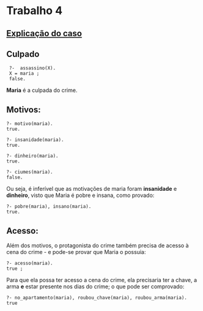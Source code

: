 # Trabalho 4

## [Explicação do caso](https://github.com/AndreaInfUFSM/elc117-2019a/tree/master/trabalhos/t4)

## Culpado
  ```
   ?-  assassino(X).
   X = maria ;
   false.
  ```
  
  **Maria** é a culpada do crime.

## Motivos:
```
?- motivo(maria).
true.

?- insanidade(maria).
true.

?- dinheiro(maria).
true.

?- ciumes(maria).
false.
```
Ou seja, é inferível que as motivações de maria foram **insanidade** e **dinheiro**, visto que Maria é pobre e insana, como provado:

```
?- pobre(maria), insano(maria).
true.
```

## Acesso:

Além dos motivos, o protagonista do crime também precisa de acesso à cena do crime - e pode-se provar que Maria o possuia:

```
?- acesso(maria).
true ;
```

Para que ela possa ter acesso a cena do crime, ela precisaria ter a chave, a arma **e** estar presente nos dias do crime;
o que pode ser comprovado:
```
?- no_apartamento(maria), roubou_chave(maria), roubou_arma(maria).
true 
```
